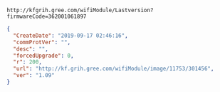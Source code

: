 `http://kfgrih.gree.com/wifiModule/Lastversion?firmwareCode=362001061897`

```json
{
  "CreateDate": "2019-09-17 02:46:16",
  "commProtVer": "",
  "desc": "",
  "forcedUpgrade": 0,
  "r": 200,
  "url": "http://kf.grih.gree.com/wifiModule/image/11753/301456",
  "ver": "1.09"
}
```